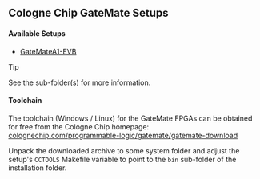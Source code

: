 ## Cologne Chip GateMate Setups

#### Available Setups

* [GateMateA1-EVB](GateMateA1-EVB)

> [!TIP]
> See the sub-folder(s) for more information.

#### Toolchain

The toolchain (Windows / Linux) for the GateMate FPGAs can be obtained for free from the Cologne Chip homepage:
[colognechip.com/programmable-logic/gatemate/gatemate-download](https://www.colognechip.com/programmable-logic/gatemate/gatemate-download)

Unpack the downloaded archive to some system folder and adjust the setup's `CCTOOLS` Makefile variable
to point to the `bin` sub-folder of the installation folder.
